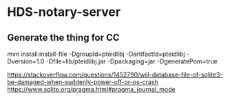 # HDS-notary-server

## Generate the thing for CC
mvn install:install-file -DgroupId=pteidlibj -DartifactId=pteidlibj -Dversion=1.0 -Dfile=lib/pteidlibj.jar -Dpackaging=jar -DgeneratePom=true

https://stackoverflow.com/questions/1452790/will-database-file-of-sqlite3-be-damaged-when-suddenly-power-off-or-os-crash
https://www.sqlite.org/pragma.html#pragma_journal_mode
